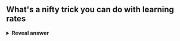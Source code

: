 ## What's a nifty trick you can do with learning rates
<details>
<summary><b>Reveal answer</b></summary>
By making them decay at every time step
</details>
